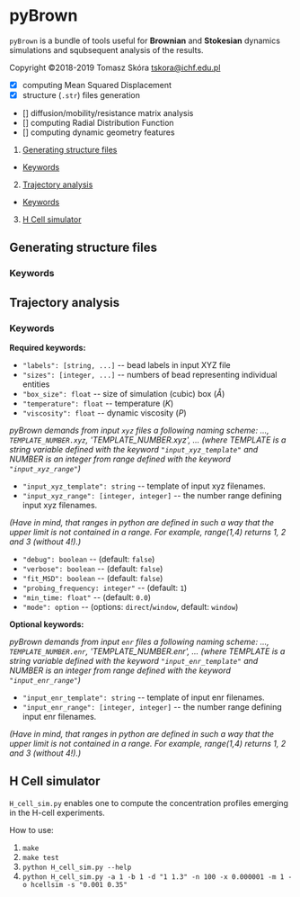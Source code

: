 # pyBrown

`pyBrown` is a bundle of tools useful for **Brownian** and **Stokesian** dynamics
simulations and squbsequent analysis of the results.

Copyright ©2018-2019 Tomasz Skóra [tskora@ichf.edu.pl](mailto:tskora@ichf.edu.pl)

- [x] computing Mean Squared Displacement
- [x] structure (`.str`) files generation
- [] diffusion/mobility/resistance matrix analysis
- [] computing Radial Distribution Function
- [] computing dynamic geometry features

1. [Generating structure files](#strs)
* [Keywords](#strs.keywords)
2. [Trajectory analysis](#traj)
* [Keywords](#traj.keywords)
3. [H Cell simulator](#hcells)

<a name="strs"></a>
## Generating structure files
<a name="strs.keywords"></a>
### Keywords

<a name="traj"></a>
## Trajectory analysis
<a name="traj.keywords"></a>
### Keywords
**Required keywords:**

* `"labels": [string, ...]` -- bead labels in input XYZ file
* `"sizes": [integer, ...]` -- numbers of bead representing individual entities
* `"box_size": float` -- size of simulation (cubic) box (*Å*)
* `"temperature": float` -- temperature (*K*)
* `"viscosity": float` -- dynamic viscosity (*P*)

*pyBrown demands from input `xyz` files a following naming scheme:
..., `TEMPLATE_NUMBER.xyz`, 'TEMPLATE_NUMBER.xyz', ...
(where TEMPLATE is a string variable defined with the keyword `"input_xyz_template"` and NUMBER is an integer from range defined with the keyword `"input_xyz_range"`)*

* `"input_xyz_template": string` -- template of input xyz filenames.
* `"input_xyz_range": [integer, integer]` -- the number range defining input xyz filenames.

*(Have in mind, that ranges in python are defined in such a way that the upper limit is not contained in a range. For example, range(1,4) returns 1, 2 and 3 (without 4!).)*

* `"debug": boolean` -- (default: `false`)
* `"verbose": boolean` -- (default: `false`)
* `"fit_MSD": boolean` -- (default: `false`)
* `"probing_frequency: integer"` -- (default: `1`)
* `"min_time: float"` -- (default: `0.0`)
* `"mode": option` -- (options: `direct`/`window`, default: `window`)

**Optional keywords:**

*pyBrown demands from input `enr` files a following naming scheme:
..., `TEMPLATE_NUMBER.enr`, 'TEMPLATE_NUMBER.enr', ...
(where TEMPLATE is a string variable defined with the keyword `"input_enr_template"` and NUMBER is an integer from range defined with the keyword `"input_enr_range"`)*

* `"input_enr_template": string` -- template of input enr filenames.
* `"input_enr_range": [integer, integer]` -- the number range defining input enr filenames.

*(Have in mind, that ranges in python are defined in such a way that the upper limit is not contained in a range. For example, range(1,4) returns 1, 2 and 3 (without 4!).)*

<a name="hcells"></a>
## H Cell simulator

`H_cell_sim.py` enables one to compute the concentration profiles emerging in the H-cell experiments.

How to use:

1. `make`
2. `make test`
3. `python H_cell_sim.py --help`
4. `python H_cell_sim.py -a 1 -b 1 -d "1 1.3" -n 100 -x 0.000001 -m 1 -o hcellsim -s "0.001 0.35"`
